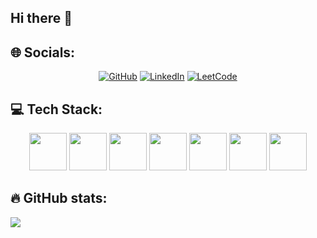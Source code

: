 ## Hi there 👋

## 🌐 Socials:

<p align="center">
  <a href="https://github.com/nirajktr">
  <img src="https://img.shields.io/badge/GitHub-100000?style=for-the-badge&logo=github&logoColor=white" alt="GitHub"></a>
  <a href="https://www.linkedin.com/in/niraj-khatri/">
  <img src="https://img.shields.io/badge/linkedin-%230077B5.svg?style=for-the-badge&logo=linkedin&logoColor=white" alt="LinkedIn"></a>
  <a href="https://leetcode.com/nirajktr/">
  <img src="https://img.shields.io/badge/LeetCode-000000?style=for-the-badge&logo=LeetCode&logoColor=#d16c06" alt="LeetCode"></a>
</p>

## 💻 Tech Stack:

<p align="center">
    <img src="https://cdn.jsdelivr.net/gh/devicons/devicon/icons/python/python-original-wordmark.svg" height="60" width="60"/>
    <img src='https://cdn.jsdelivr.net/gh/devicons/devicon/icons/c/c-original.svg' height="60" width="60"/>
    <img src="https://cdn.jsdelivr.net/gh/devicons/devicon/icons/java/java-original-wordmark.svg" height="60" width="60"/>
    <img src="https://cdn.jsdelivr.net/gh/devicons/devicon/icons/git/git-plain-wordmark.svg" height="60" width="60"/>
    <img src="https://cdn.jsdelivr.net/gh/devicons/devicon/icons/html5/html5-original-wordmark.svg" height="60" width="60"/>
    <img src="https://cdn.jsdelivr.net/gh/devicons/devicon/icons/css3/css3-original-wordmark.svg" height="60" width="60"/>
    <!-- <img src="https://cdn.jsdelivr.net/gh/devicons/devicon/icons/bootstrap/bootstrap-original-wordmark.svg" height="60" width="60"/> -->
    <!-- <img src="https://cdn.jsdelivr.net/gh/devicons/devicon/icons/amazonwebservices/amazonwebservices-plain-wordmark.svg" height="60" width="60"/> -->
    <!-- <img src="https://cdn.jsdelivr.net/gh/devicons/devicon/icons/androidstudio/androidstudio-original.svg" height="60" width="60"/> -->
    <!-- <img src="https://cdn.jsdelivr.net/gh/devicons/devicon/icons/pandas/pandas-original-wordmark.svg" height="60" width="60"/> -->
    <img src="https://cdn.jsdelivr.net/gh/devicons/devicon/icons/flask/flask-original-wordmark.svg" height="60" width="60"/>
    <!-- <img src="https://cdn.jsdelivr.net/gh/devicons/devicon/icons/markdown/markdown-original.svg" height="60" width="60"/> -->
    <!-- <img src="https://cdn.jsdelivr.net/gh/devicons/devicon/icons/bash/bash-plain.svg" height="60" width="60"/> -->
</p>

## 🔥 GitHub stats:

![](https://github-readme-stats.vercel.app/api/top-langs/?username=nirajktr)


